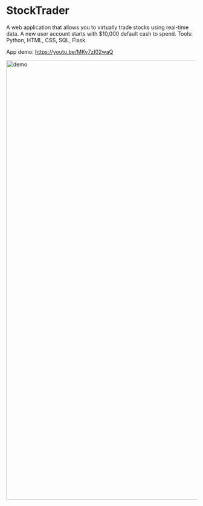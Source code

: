 # StockTrader
A web application that allows you to virtually trade stocks using real-time data.
A new user account starts with $10,000 default cash to spend.
Tools: Python, HTML, CSS, SQL, Flask.

App demo: https://youtu.be/MKv7zI02waQ

<img width="1163" alt="demo" src="https://user-images.githubusercontent.com/41222244/190006240-73f6af47-77a9-4a1c-b4c2-e9b5f8bcebe0.png">
